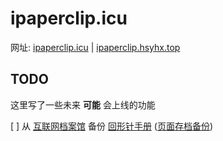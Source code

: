 # ipaperclip.icu

网址: [ipaperclip.icu](ipaperclip.icu) | [ipaperclip.hsyhx.top](https://ipaperclip.hsyhx.top/)

## TODO

这里写了一些未来 **可能** 会上线的功能

[ ] 从 [互联网档案馆](https://zh.wikipedia.org/wiki/互联网档案馆) 备份 [回形针手册](ipaperclip.net) ([页面存档备份](https://web.archive.org/web/20200423121847/https://ipaperclip.net/#/))